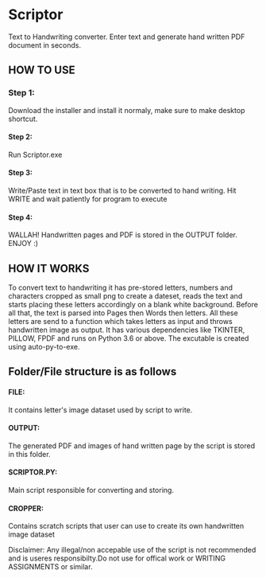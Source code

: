 # Scriptor
Text to Handwriting converter. Enter text and generate hand written PDF document in seconds.

## HOW TO USE
### Step 1: 
Download the installer and install it normaly, make sure to make desktop shortcut.
#### Step 2:
Run Scriptor.exe
#### Step 3:
Write/Paste text in text box  that is to be converted to hand writing.  Hit WRITE and wait patiently for program to execute
#### Step 4:
WALLAH! Handwritten pages and PDF is stored in the OUTPUT folder. ENJOY :)


## HOW IT WORKS
To convert text to handwriting it has pre-stored letters, numbers and characters cropped as small png to create a dateset, reads the text and starts placing these letters accordingly on a blank white background. 
Before all that, the text is parsed into Pages then Words then letters. All these letters are send to a function which takes letters as input and throws handwritten image as output.
It has various dependencies like TKINTER, PILLOW, FPDF and runs on Python 3.6 or above.
The excutable is created using auto-py-to-exe.


## Folder/File structure is as follows
#### FILE: 
It contains letter's image dataset used by script to write.
#### OUTPUT:
The generated PDF and images of hand written page by the script is stored in this folder.
#### SCRIPTOR.PY:
Main script responsible for converting and storing.
#### CROPPER:
Contains scratch scripts that user can use to create its own handwritten image dataset

Disclaimer: Any illegal/non accepable use of the script is not recommended and is useres responsibilty.Do not use for offical work or WRITING ASSIGNMENTS or similar.

